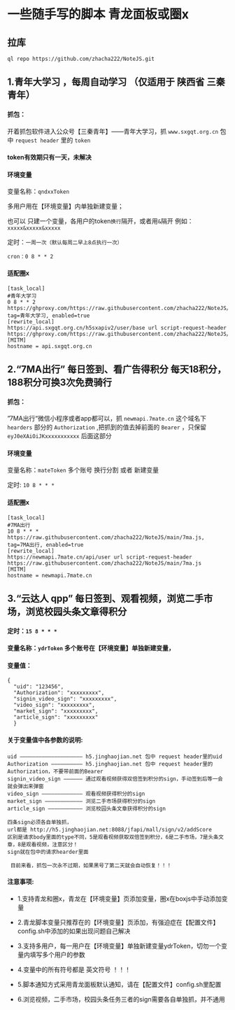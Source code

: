 # 一些随手写的脚本  青龙面板或圈x

## 拉库

```
ql repo https://github.com/zhacha222/NoteJS.git
```

## 1.青年大学习 ，每周自动学习 （仅适用于 陕西省 三秦青年）

#### 抓包：
开着抓包软件进入公众号【三秦青年】——青年大学习，抓 `www.sxgqt.org.cn` 包中 `request header` 里的 `token`
#### token有效期只有一天，未解决

#### 环境变量

变量名称：`qndxxToken`
 
 多用户用在【环境变量】内单独新建变量； 

 也可以 只建一个变量，各用户的token`换行`隔开，或者用`&`隔开 例如：`xxxxx&xxxxx&xxxxx`
 
 定时：`一周一次（默认每周二早上8点执行一次）`
 
 ```
 cron：0 8 * * 2 
 ```
 
 #### 适配圈x
 
 ```
 [task_local]
 #青年大学习
 0 8 * * 2 https://ghproxy.com/https://raw.githubusercontent.com/zhacha222/NoteJS/main/qndxx.js, tag=青年大学习, enabled=true
 [rewrite_local]
 https://api.sxgqt.org.cn/h5sxapiv2/user/base url script-request-header https://ghproxy.com/https://raw.githubusercontent.com/zhacha222/NoteJS/main/qndxx.js
 [MITM]
 hostname = api.sxgqt.org.cn
```

## 2.“7MA出行” 每日签到、看广告得积分  每天18积分，188积分可换3次免费骑行

#### 抓包：
”7MA出行“微信小程序或者app都可以，抓 `newmapi.7mate.cn` 这个域名下 `hearders` 部分的 `Authorization` ,把抓到的值去掉前面的 `Bearer` ，只保留 `eyJ0eXAiOiJKxxxxxxxxxxx` 后面这部分

#### 环境变量

 变量名称：`mateToken`   多个账号 换行分割 或者 新建变量

 定时: `10 8 * * *`
 
 
 #### 适配圈x
 
 ```
 [task_local]
 #7MA出行
 10 8 * * * https://raw.githubusercontent.com/zhacha222/NoteJS/main/7ma.js, tag=7MA出行, enabled=true
 [rewrite_local]
 https://newmapi.7mate.cn/api/user url script-request-header https://raw.githubusercontent.com/zhacha222/NoteJS/main/7ma.js
 [MITM]
 hostname = newmapi.7mate.cn
 ```

## 3.“云达人 qpp” 每日签到、观看视频，浏览二手市场，浏览校园头条文章得积分

 #### 定时：`15 8 * * *`

 #### 变量名称：`ydrToken` 多个账号在【环境变量】单独新建变量，
 
 
 #### 变量值：
 ```
{
   "uid": "123456",
   "Authorization": "xxxxxxxxx",
   "signin_video_sign": "xxxxxxxxx",
   "video_sign": "xxxxxxxxx",
   "market_sign": "xxxxxxxxx",
   "article_sign": "xxxxxxxxx"
   }
```

 #### 关于变量值中各参数的说明:
 
 ```
 uid ———————————————————— h5.jinghaojian.net 包中 request header里的uid
 Authorization —————————— h5.jinghaojian.net 包中 request header里的Authorization，不要带前面的Bearer
 signin_video_sign —————— 通过观看视频获得双倍签到积分的sign，手动签到后等一会就会弹出来弹窗
 video_sign ————————————— 观看视频获得积分的sign
 market_sign ———————————— 浏览二手市场获得积分的sign
 article_sign ——————————— 浏览校园头条文章获得积分的sign
 
 四条sign必须各自单独抓，
 url都是 http://h5.jinghaojian.net:8088/jfapi/mall/sign/v2/addScore
 区别是请求body里面的type不同，5是观看视频获取双倍签到积分，6是二手市场，7是头条文章，8是观看视频，注意区分！
 sign就在包中的请求hearder里面
 
  目前来看，抓包一次永不过期，如果黑号了第二天就会自动恢复！！！
 ```
 
 #### 注意事项:
*  1.支持青龙和圈x，青龙在【环境变量】页添加变量，圈x在boxjs中手动添加变量
 
*  2.青龙脚本变量只推荐在的【环境变量】页添加，有强迫症在【配置文件】config.sh中添加的如果出现问题自己解决
 
*  3.支持多用户，每一用户在【环境变量】单独新建变量ydrToken，切勿一个变量内填写多个用户的参数
 
*  4.变量中的所有符号都是 英文符号 ！！！
 
*  5.脚本通知方式采用青龙面板默认通知，请在【配置文件】config.sh里配置
 
*  6.浏览视频，二手市场，校园头条任务三者的sign需要各自单独抓，并不通用

